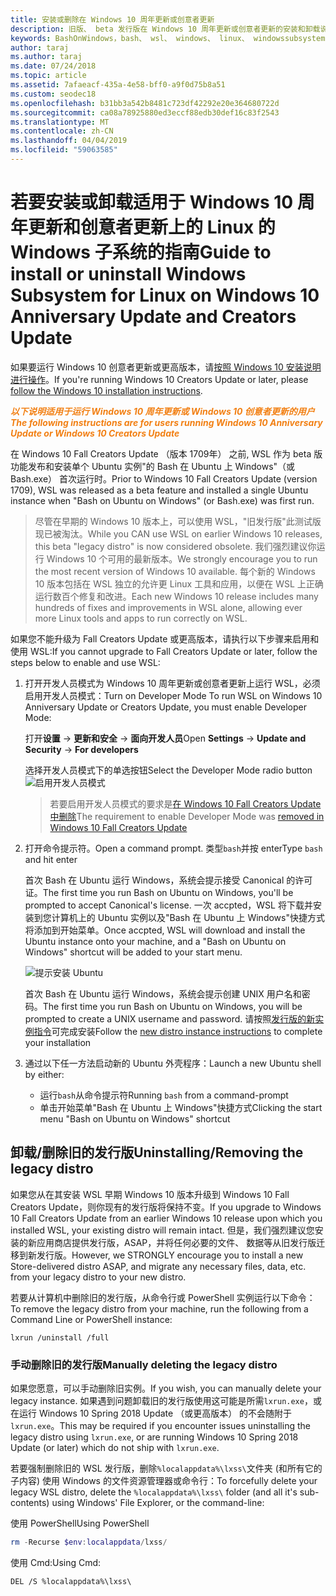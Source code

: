 ```yaml
---
title: 安装或删除在 Windows 10 周年更新或创意者更新
description: 旧版、 beta 发行版在 Windows 10 周年更新或创意者更新的安装和卸载说明
keywords: BashOnWindows，bash、 wsl、 windows、 linux、 windowssubsystem、 ubuntu、 debian、 suse、 windows 10，旧版、 beta 版的 windows 子系统安装、 删除、 卸载，请卸载，删除，不推荐使用
author: taraj
ms.author: taraj
ms.date: 07/24/2018
ms.topic: article
ms.assetid: 7afaeacf-435a-4e58-bff0-a9f0d75b8a51
ms.custom: seodec18
ms.openlocfilehash: b31bb3a542b8481c723df42292e20e364680722d
ms.sourcegitcommit: ca08a78925880ed3eccf88edb30def16c83f2543
ms.translationtype: MT
ms.contentlocale: zh-CN
ms.lasthandoff: 04/04/2019
ms.locfileid: "59063585"
---
```

# <a name="guide-to-install-or-uninstall-windows-subsystem-for-linux-on-windows-10-anniversary-update-and-creators-update"></a><span data-ttu-id="fb102-104">若要安装或卸载适用于 Windows 10 周年更新和创意者更新上的 Linux 的 Windows 子系统的指南</span><span class="sxs-lookup"><span data-stu-id="fb102-104">Guide to install or uninstall Windows Subsystem for Linux on Windows 10 Anniversary Update and Creators Update</span></span> 

<span data-ttu-id="fb102-105">如果要运行 Windows 10 创意者更新或更高版本，请[按照 Windows 10 安装说明进行操作](install-win10.md)。</span><span class="sxs-lookup"><span data-stu-id="fb102-105">If you're running Windows 10 Creators Update or later, please [follow the Windows 10 installation instructions](install-win10.md).</span></span>

<strong><em><span style="color: #f28014"><span data-ttu-id="fb102-106">以下说明适用于运行 Windows 10 周年更新或 Windows 10 创意者更新的用户</span><span class="sxs-lookup"><span data-stu-id="fb102-106">The following instructions are for users running Windows 10 Anniversary Update or Windows 10 Creators Update</span></span></span></em></strong>

<span data-ttu-id="fb102-107">在 Windows 10 Fall Creators Update （版本 1709年） 之前, WSL 作为 beta 版功能发布和安装单个 Ubuntu 实例"的 Bash 在 Ubuntu 上 Windows"（或 Bash.exe） 首次运行时。</span><span class="sxs-lookup"><span data-stu-id="fb102-107">Prior to Windows 10 Fall Creators Update (version 1709), WSL was released as a beta feature and installed a single Ubuntu instance when "Bash on Ubuntu on Windows" (or Bash.exe) was first run.</span></span>

> <span data-ttu-id="fb102-108">尽管在早期的 Windows 10 版本上，可以使用 WSL，"旧发行版"此测试版现已被淘汰。</span><span class="sxs-lookup"><span data-stu-id="fb102-108">While you CAN use WSL on earlier Windows 10 releases, this beta "legacy distro" is now considered obsolete.</span></span> <span data-ttu-id="fb102-109">我们强烈建议你运行 Windows 10 个可用的最新版本。</span><span class="sxs-lookup"><span data-stu-id="fb102-109">We strongly encourage you to run the most recent version of Windows 10 available.</span></span> <span data-ttu-id="fb102-110">每个新的 Windows 10 版本包括在 WSL 独立的允许更 Linux 工具和应用，以便在 WSL 上正确运行数百个修复和改进。</span><span class="sxs-lookup"><span data-stu-id="fb102-110">Each new Windows 10 release includes many hundreds of fixes and improvements in WSL alone, allowing ever more Linux tools and apps to run correctly on WSL.</span></span>

<span data-ttu-id="fb102-111">如果您不能升级为 Fall Creators Update 或更高版本，请执行以下步骤来启用和使用 WSL:</span><span class="sxs-lookup"><span data-stu-id="fb102-111">If you cannot upgrade to Fall Creators Update or later, follow the steps below to enable and use WSL:</span></span>

1. <span data-ttu-id="fb102-112">打开开发人员模式为 Windows 10 周年更新或创意者更新上运行 WSL，必须启用开发人员模式：</span><span class="sxs-lookup"><span data-stu-id="fb102-112">Turn on Developer Mode  To run WSL on Windows 10 Anniversary Update or Creators Update, you must enable Developer Mode:</span></span>

    <span data-ttu-id="fb102-113">打开**设置** -> **更新和安全** -> **面向开发人员**</span><span class="sxs-lookup"><span data-stu-id="fb102-113">Open **Settings** -> **Update and Security** -> **For developers**</span></span>

    <span data-ttu-id="fb102-114">选择开发人员模式下的单选按钮</span><span class="sxs-lookup"><span data-stu-id="fb102-114">Select the Developer Mode radio button</span></span>  
    ![启用开发人员模式](media/updateAndSecurity.png)

    > <span data-ttu-id="fb102-116">若要启用开发人员模式的要求是[在 Windows 10 Fall Creators Update 中删除](https://blogs.msdn.microsoft.com/commandline/2017/06/08/developer-mode-no-longer-required-for-windows-subsystem-for-linux/)</span><span class="sxs-lookup"><span data-stu-id="fb102-116">The requirement to enable Developer Mode was [removed in Windows 10 Fall Creators Update](https://blogs.msdn.microsoft.com/commandline/2017/06/08/developer-mode-no-longer-required-for-windows-subsystem-for-linux/)</span></span>

1. <span data-ttu-id="fb102-117">打开命令提示符。</span><span class="sxs-lookup"><span data-stu-id="fb102-117">Open a command prompt.</span></span>  <span data-ttu-id="fb102-118">类型`bash`并按 enter</span><span class="sxs-lookup"><span data-stu-id="fb102-118">Type `bash` and hit enter</span></span>

    <span data-ttu-id="fb102-119">首次 Bash 在 Ubuntu 运行 Windows，系统会提示接受 Canonical 的许可证。</span><span class="sxs-lookup"><span data-stu-id="fb102-119">The first time you run Bash on Ubuntu on Windows, you'll be prompted to accept Canonical's license.</span></span> <span data-ttu-id="fb102-120">一次 accpted，WSL 将下载并安装到您计算机上的 Ubuntu 实例以及"Bash 在 Ubuntu 上 Windows"快捷方式将添加到开始菜单。</span><span class="sxs-lookup"><span data-stu-id="fb102-120">Once accpted, WSL will download and install the Ubuntu instance onto your machine, and a "Bash on Ubuntu on Windows" shortcut will be added to your start menu.</span></span>

    ![提示安装 Ubuntu](media/bashShellInstall.png)

    <span data-ttu-id="fb102-122">首次 Bash 在 Ubuntu 运行 Windows，系统会提示创建 UNIX 用户名和密码。</span><span class="sxs-lookup"><span data-stu-id="fb102-122">The first time you run Bash on Ubuntu on Windows, you will be prompted to create a UNIX username and password.</span></span> <span data-ttu-id="fb102-123">请按照[发行版的新实例指令](initialize-distro.md)可完成安装</span><span class="sxs-lookup"><span data-stu-id="fb102-123">Follow the [new distro instance instructions](initialize-distro.md) to complete your installation</span></span>

1. <span data-ttu-id="fb102-124">通过以下任一方法启动新的 Ubuntu 外壳程序：</span><span class="sxs-lookup"><span data-stu-id="fb102-124">Launch a new Ubuntu shell by either:</span></span>
    * <span data-ttu-id="fb102-125">运行`bash`从命令提示符</span><span class="sxs-lookup"><span data-stu-id="fb102-125">Running `bash` from a command-prompt</span></span>
    * <span data-ttu-id="fb102-126">单击开始菜单"Bash 在 Ubuntu 上 Windows"快捷方式</span><span class="sxs-lookup"><span data-stu-id="fb102-126">Clicking the start menu "Bash on Ubuntu on Windows" shortcut</span></span>

    
## <a name="uninstallingremoving-the-legacy-distro"></a><span data-ttu-id="fb102-127">卸载/删除旧的发行版</span><span class="sxs-lookup"><span data-stu-id="fb102-127">Uninstalling/Removing the legacy distro</span></span>
<span data-ttu-id="fb102-128">如果您从在其安装 WSL 早期 Windows 10 版本升级到 Windows 10 Fall Creators Update，则你现有的发行版将保持不变。</span><span class="sxs-lookup"><span data-stu-id="fb102-128">If you upgrade to Windows 10 Fall Creators Update from an earlier Windows 10 release upon which you installed WSL, your existing distro will remain intact.</span></span> <span data-ttu-id="fb102-129">但是，我们强烈建议您安装的新应用商店提供发行版，ASAP，并将任何必要的文件、 数据等从旧发行版迁移到新发行版。</span><span class="sxs-lookup"><span data-stu-id="fb102-129">However, we STRONGLY encourage you to install a new Store-delivered distro ASAP, and migrate any necessary files, data, etc. from your legacy distro to your new distro.</span></span>

<span data-ttu-id="fb102-130">若要从计算机中删除旧的发行版，从命令行或 PowerShell 实例运行以下命令：</span><span class="sxs-lookup"><span data-stu-id="fb102-130">To remove the legacy distro from your machine, run the following from a Command Line or PowerShell instance:</span></span>

```console
lxrun /uninstall /full
```

### <a name="manually-deleting-the-legacy-distro"></a><span data-ttu-id="fb102-131">手动删除旧的发行版</span><span class="sxs-lookup"><span data-stu-id="fb102-131">Manually deleting the legacy distro</span></span>
<span data-ttu-id="fb102-132">如果您愿意，可以手动删除旧实例。</span><span class="sxs-lookup"><span data-stu-id="fb102-132">If you wish, you can manually delete your legacy instance.</span></span> <span data-ttu-id="fb102-133">如果遇到问题卸载旧的发行版使用这可能是所需`lxrun.exe`，或在运行 Windows 10 Spring 2018 Update （或更高版本） 的不会随附于`lxrun.exe`。</span><span class="sxs-lookup"><span data-stu-id="fb102-133">This may be required if you encounter issues uninstalling the legacy distro using `lxrun.exe`, or are running Windows 10 Spring 2018 Update (or later) which do not ship with `lxrun.exe`.</span></span>

<span data-ttu-id="fb102-134">若要强制删除旧的 WSL 发行版，删除`%localappdata%\lxss\`文件夹 (和所有它的子内容) 使用 Windows 的文件资源管理器或命令行：</span><span class="sxs-lookup"><span data-stu-id="fb102-134">To forcefully delete your legacy WSL distro, delete the `%localappdata%\lxss\` folder (and all it's sub-contents) using Windows' File Explorer, or the command-line:</span></span>

<span data-ttu-id="fb102-135">使用 PowerShell</span><span class="sxs-lookup"><span data-stu-id="fb102-135">Using PowerShell</span></span>
```powershell
rm -Recurse $env:localappdata/lxss/
```

<span data-ttu-id="fb102-136">使用 Cmd:</span><span class="sxs-lookup"><span data-stu-id="fb102-136">Using Cmd:</span></span>
```console
DEL /S %localappdata%\lxss\
```
